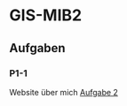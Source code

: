 # GIS-MIB2

## Aufgaben
### P1-1
Website über mich
[Aufgabe 2](https://janwdev.github.io/GIS-MIB2/P1-1/index.html)